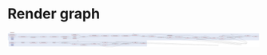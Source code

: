 # Render graph

<picture>
<source media="(prefers-color-scheme: dark)" srcset="https://raw.githubusercontent.com/jakobhellermann/bevy_mod_debugdump/main/docs/render/dark/render_graph.dot.svg">
<img alt="render graph" src="https://raw.githubusercontent.com/jakobhellermann/bevy_mod_debugdump/main/docs/render/light/render_graph.dot.svg">
</picture>
